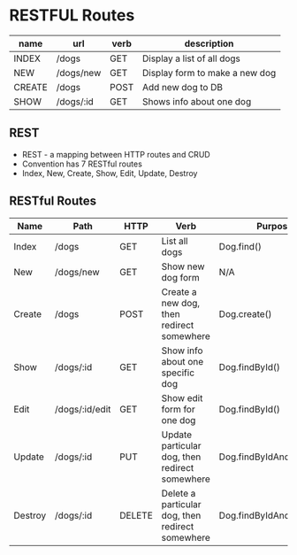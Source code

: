 # RESTFUL Routes

|  name  |  url |   verb | description  |
|---|---|---|---|
|INDEX |  /dogs |      GET  | Display a list of all dogs  | 
|NEW |    /dogs/new |  GET |  Display form to make a new dog  |
|CREATE | /dogs  |     POST | Add new dog to DB |
|SHOW|    /dogs/:id |  GET|   Shows info about one dog|

## REST

* REST - a mapping between HTTP routes and CRUD
* Convention has 7 RESTful routes
* Index, New, Create, Show, Edit, Update, Destroy



## RESTful Routes
|Name|	Path|	HTTP| Verb|	Purpose|	Mongoose| Method|
|---|---|---|---|---|---|---|
|Index|	/dogs|	GET|	List all dogs	|Dog.find()|
|New|	/dogs/new|	GET|	Show new dog form|	N/A|
|Create|	/dogs|	POST|	Create a new dog, then redirect somewhere|	Dog.create()|
|Show|	/dogs/:id|	GET|	Show info about one specific dog|	Dog.findById()|
|Edit|	/dogs/:id/edit|	GET|	Show edit form for one dog|	Dog.findById()|
|Update|	/dogs/:id|	PUT|	Update particular dog, then redirect somewhere|	Dog.findByIdAndUpdate()|
|Destroy|	/dogs/:id|	DELETE|	Delete a particular dog, then redirect somewhere|	Dog.findByIdAndRemove()|